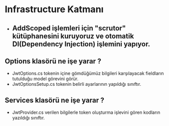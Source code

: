 ﻿# Infrastructure Katmanı

- ## AddScoped işlemleri için "scrutor" kütüphanesini kuruyoruz ve otomatik DI(Dependency Injection) işlemini yapıyor.

## Options klasörü ne işe yarar ?
- JwtOptions.cs tokenin içine gömdüğümüz bilgileri karşılayacak fieldların tutulduğu model görevini görür.
- JwtOptionsSetup.cs tokenin belirli ayarlarının yapıldığı sınıftır.

## Services klasörü ne işe yarar ?
- JwtProvider.cs verilen bilgilerle token oluşturma işlevini gören kodların yazıldığı sınıftır.
